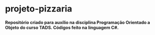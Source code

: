 # projeto-pizzaria

#### Repositório criado para auxílio na disciplina Programação Orientado a Objeto do curso TADS. Códigos feito na linguagem C#. 
